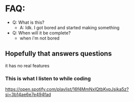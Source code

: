 # FAQ:

- Q: What is this?
  - A: Idk. I got bored and started making something
- Q: When will it be complete?
  - when i'm not bored

## Hopefully that answers questions

it has no real features

### This is what I listen to while coding
https://open.spotify.com/playlist/16f4MmNxlQtbKvpJsjka5z?si=3b14ae6e7e494fad
